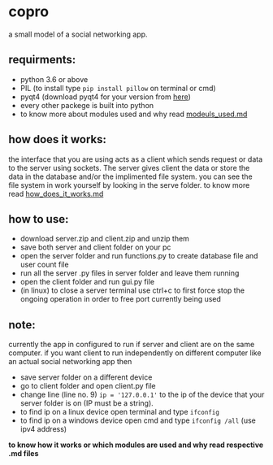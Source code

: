 # copro
  a small model of a social networking app.

requirments:
  -
  - python 3.6 or above
  - PIL (to install type `pip install pillow` on terminal or cmd)
  - pyqt4 (download pyqt4 for your version from [here](https://www.lfd.uci.edu/~gohlke/pythonlibs/#pyqt4))
  - every other packege is built into python
  - to know more about modules used and why read [modeuls_used.md](https://github.com/planetred-cc/copro/blob/master/modules_used.md#components)
  
how does it works:
  -
  the interface that you are using acts as a client which sends request or data to the server using sockets. The server           gives client the data or store the data in the database and/or the implimented file system. you can see the file 
  system in work yourself by looking in the serve folder. to know more read [how_does_it_works.md](https://github.com/planetred-cc/copro/blob/master/how_does_it_works.md#creating-account)

how to use:
  -
  - download server.zip and client.zip and unzip them
  - save both server and client folder on your pc
  - open the server folder and run functions.py to create database file and user count file
  - run all the server .py files in server folder and leave them running
  - open the client folder and run gui.py file
  - (in linux) to close a server terminal use ctrl+c to first force stop the ongoing operation in order to free port    currently being used
  
note:
  -
  currently the app in configured to run if server and client are on the same computer. if you want client to
  run independently on different computer like an actual social networking app then
  - save server folder on a different device
  - go to client folder and open client.py file 
  - change line (line no. 9) ` ip = '127.0.0.1' ` to the ip of the device that your server folder is on (IP must be a string).
  - to find ip on a linux device open terminal and type `ifconfig`  
  - to find ip on a windows device open cmd and type `ifconfig /all` (use ipv4 address) 

**to know how it works or which modules are used and why read respective .md files**
